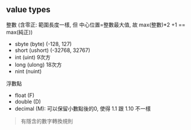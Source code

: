 

## value types

整數 (含零正: 範圍長度一樣, 但 中心位置=整數最大值, 故 max(整數)\*2 +1 == max(純正))
+ sbyte (byte) (-128, 127)
+ short (ushort) (-32768, 32767)
+ int	(uint) 9次方
+ long (ulong) 18次方
+ nint (nuint)

浮數點
+ float (F)
+ double (D)
+ decimal (M): 可以保留小數點後的0, 使得 1.1 跟 1.10 不一樣

> 有隱含的數字轉換規則


